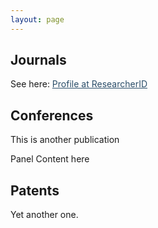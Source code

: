 ```yaml
---
layout: page
---
```


## Journals

<p>See here: <a href="https://publons.com/researcher/D-5923-2018/" style="color:#2a4d69">Profile at ResearcherID</a></p>

## Conferences

This is another publication

Panel Content here

## Patents

Yet another one.

